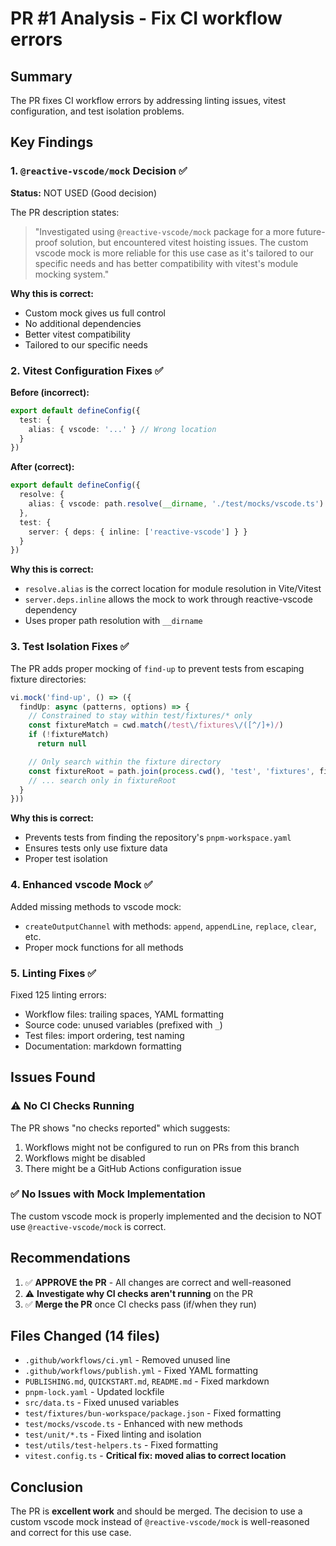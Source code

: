 # PR #1 Analysis - Fix CI workflow errors

## Summary

The PR fixes CI workflow errors by addressing linting issues, vitest configuration, and test isolation problems.

## Key Findings

### 1. `@reactive-vscode/mock` Decision ✅

**Status:** NOT USED (Good decision)

The PR description states:

> "Investigated using `@reactive-vscode/mock` package for a more future-proof solution, but encountered vitest hoisting issues. The custom vscode mock is more reliable for this use case as it's tailored to our specific needs and has better compatibility with vitest's module mocking system."

**Why this is correct:**

- Custom mock gives us full control
- No additional dependencies
- Better vitest compatibility
- Tailored to our specific needs

### 2. Vitest Configuration Fixes ✅

**Before (incorrect):**

```typescript
export default defineConfig({
  test: {
    alias: { vscode: '...' } // Wrong location
  }
})
```

**After (correct):**

```typescript
export default defineConfig({
  resolve: {
    alias: { vscode: path.resolve(__dirname, './test/mocks/vscode.ts') }
  },
  test: {
    server: { deps: { inline: ['reactive-vscode'] } }
  }
})
```

**Why this is correct:**

- `resolve.alias` is the correct location for module resolution in Vite/Vitest
- `server.deps.inline` allows the mock to work through reactive-vscode dependency
- Uses proper path resolution with `__dirname`

### 3. Test Isolation Fixes ✅

The PR adds proper mocking of `find-up` to prevent tests from escaping fixture directories:

```typescript
vi.mock('find-up', () => ({
  findUp: async (patterns, options) => {
    // Constrained to stay within test/fixtures/* only
    const fixtureMatch = cwd.match(/test\/fixtures\/([^/]+)/)
    if (!fixtureMatch)
      return null

    // Only search within the fixture directory
    const fixtureRoot = path.join(process.cwd(), 'test', 'fixtures', fixtureName)
    // ... search only in fixtureRoot
  }
}))
```

**Why this is correct:**

- Prevents tests from finding the repository's `pnpm-workspace.yaml`
- Ensures tests only use fixture data
- Proper test isolation

### 4. Enhanced vscode Mock ✅

Added missing methods to vscode mock:

- `createOutputChannel` with methods: `append`, `appendLine`, `replace`, `clear`, etc.
- Proper mock functions for all methods

### 5. Linting Fixes ✅

Fixed 125 linting errors:

- Workflow files: trailing spaces, YAML formatting
- Source code: unused variables (prefixed with `_`)
- Test files: import ordering, test naming
- Documentation: markdown formatting

## Issues Found

### ⚠️ No CI Checks Running

The PR shows "no checks reported" which suggests:

1. Workflows might not be configured to run on PRs from this branch
2. Workflows might be disabled
3. There might be a GitHub Actions configuration issue

### ✅ No Issues with Mock Implementation

The custom vscode mock is properly implemented and the decision to NOT use `@reactive-vscode/mock` is correct.

## Recommendations

1. ✅ **APPROVE the PR** - All changes are correct and well-reasoned
2. ⚠️ **Investigate why CI checks aren't running** on the PR
3. ✅ **Merge the PR** once CI checks pass (if/when they run)

## Files Changed (14 files)

- `.github/workflows/ci.yml` - Removed unused line
- `.github/workflows/publish.yml` - Fixed YAML formatting
- `PUBLISHING.md`, `QUICKSTART.md`, `README.md` - Fixed markdown
- `pnpm-lock.yaml` - Updated lockfile
- `src/data.ts` - Fixed unused variables
- `test/fixtures/bun-workspace/package.json` - Fixed formatting
- `test/mocks/vscode.ts` - Enhanced with new methods
- `test/unit/*.ts` - Fixed linting and isolation
- `test/utils/test-helpers.ts` - Fixed formatting
- `vitest.config.ts` - **Critical fix: moved alias to correct location**

## Conclusion

The PR is **excellent work** and should be merged. The decision to use a custom vscode mock instead of `@reactive-vscode/mock` is well-reasoned and correct for this use case.
